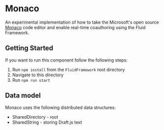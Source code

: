 # Monaco

An experimental implementation of how to take the Microsoft's open source [Monaco](https://github.com/Microsoft/monaco-editor) code editor
and enable real-time coauthoring using the Fluid Framework.

## Getting Started

If you want to run this component follow the following steps:

1. Run `npm install` from the `FluidFramework` root directory
2. Navigate to this directory
3. Run `npm run start`

## Data model

Monaco uses the following distributed data structures:

- SharedDirectory - root
- SharedString - storing Draft.js text
